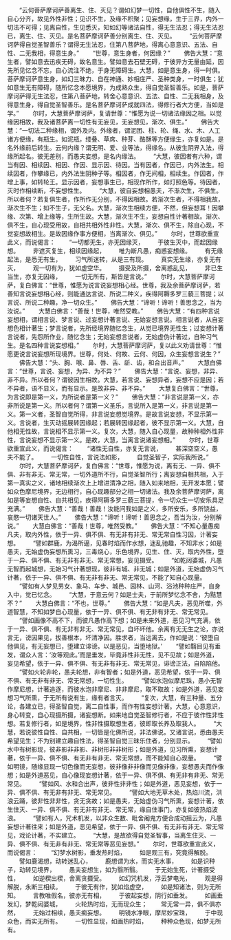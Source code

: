 <!-- { "loadSidebar": true } -->
　　“云何菩萨摩诃萨善离生、住、灭见？谓如幻梦一切性，自他俱性不生，随入自心分齐，故见外性非性；见识不生，及缘不积聚；见妄想缘，生于三界，内外一切法不可得；见离自性，生见悉灭，知如幻等诸法自性，得无生法忍；得无生法忍已，离生、住、灭见。是名菩萨摩诃萨善分别离生、住、灭见。
　　“云何菩萨摩诃萨得自觉圣智善乐？谓得无生法忍，住第八菩萨地，得离心意意识、五法、自性、二无我相，得意生身。”
　　“世尊，意生身者，何因缘？”
　　佛告大慧：“意生者，譬如意去迅疾无碍，故名意生。譬如意去石壁无碍，于彼异方无量由延，因先所见忆念不忘，自心流注不绝，于身无障碍生。大慧，如是意生身，得一时俱。菩萨摩诃萨意生身，如幻三昧力、自在神通、妙相庄严、圣种类身，一时俱生；犹如意生无有障碍，随所忆念本愿境界，为成熟众生，得自觉圣智善乐。如是，菩萨摩诃萨得无生法忍，住第八菩萨地，转舍心意意识、五法、自性、二无我相身，及得意生身，得自觉圣智善乐。是名菩萨摩诃萨成就四法，得修行者大方便，当如是学。”
　　尔时，大慧菩萨摩诃萨，复请世尊：“惟愿为说一切诸法缘因之相。以觉缘因相故，我及诸菩萨离一切性有无妄见，无妄想见，渐次、俱生。”
　　佛告大慧：“一切法二种缘相，谓外及内。外缘者，谓泥团、柱、轮、绳、水、木、人工诸方便缘，有瓶生。如泥瓶，缕叠、草席、种芽、酪酥等方便缘生，亦复如是。是名外缘前后转生。云何内缘？谓无明、爱、业等法，得缘名。从彼生阴界入法，得缘所起名。彼无差别，而愚夫妄想，是名内缘法。
　　“大慧，彼因者有六种，谓当有因、相续因、相因、作因、显示因、待因。当有因者，作因已，内外法生。相续因者，作攀缘已，内外法生阴种子等。相因者，作无间相，相续生。作因者，作增上事，如转轮王。显示因者，妄想事生已，相现作所作，如灯照色等。待因者，灭时作相续断，不妄想性生。
　　“大慧，彼自妄想相愚夫，不渐次生，不俱生。所以者何？若复俱生者，作所作无分别，不得因相故。若渐次生者，不得相我故，渐次生不生；如不生子，无父名。大慧，渐次生相续方便，不然，但妄想耳！因攀缘、次第、增上缘等，生所生故。大慧，渐次生不生，妄想自性计著相故。渐次、俱不生，自心现受用故，自相共相外性非性。大慧，渐次、俱不生，除自心现，不觉妄想故相生。是故因缘作事方便相，当离渐次、俱见。”
　　尔时，世尊欲重宣此义，而说偈言：
　　“一切都无生，亦无因缘灭，
　　于彼生灭中，而起因缘想。
　　非遮灭复生，相续因缘起，
　　唯为断凡愚，痴惑妄想缘。
　　有无缘起法，是悉无有生，
　　习气所迷转，从是三有现。
　　真实无生缘，亦复无有灭，
　　观一切有为，犹如虚空华。
　　摄受及所摄，舍离惑乱见，
　　非已生当生，亦复无因缘，
　　一切无所有，斯皆是言说。”
　　尔时，大慧菩萨摩诃萨，复白佛言：“世尊，惟愿为说言说妄想相心经。世尊，我及余菩萨摩诃萨，若善知言说妄想相心经，则能通达言说、所说二种义，疾得阿耨多罗三藐三菩提；以言说、所说二种趣，净一切众生。”
　　佛告大慧：“谛听！谛听！善思念之，当为汝说。”
　　大慧白佛言：“善哉！世尊，唯然受教。”
　　佛告大慧：“有四种言说妄想相，谓相言说、梦言说、过妄想计著言说、无始妄想言说。相言说者，从自妄想色相计著生；梦言说者，先所经境界随忆念生，从觉已境界无性生；过妄想计著言说者，先怨所作业，随忆念生；无始妄想言说者，无始虚伪计著过，自种习气生。是名四种言说妄想相。”
　　尔时，大慧菩萨摩诃萨，复以此义劝请世尊：“惟愿更说言说妄想所现境界。世尊，何处、何故、云何、何因，众生妄想言说生？”
　　佛告大慧：“头、胸、喉、鼻、唇、舌、龂、齿，和合出音声。”
　　大慧白佛言：“世尊，言说、妄想，为异、为不异？”
　　佛告大慧：“言说、妄想，非异、非不异。所以者何？谓彼因生相故。大慧，若言说、妄想异者，妄想不应是因；若不异者，语不显义，而有显示。是故非异、非不异。”
　　大慧复白佛言：“世尊，为言说即是第一义，为所说者是第一义？”
　　佛告大慧：“非言说是第一义，亦非所说是第一义。所以者何？谓第一义圣乐，言说所入是第一义，非言说是第一义。第一义者，圣智自觉所得，非言说妄想觉境界。是故言说妄想，不显示第一义。言说者，生灭动摇展转因缘起；若展转因缘起者，彼不显示第一义。大慧，自他相无性故，言说相不显示第一义。复次，大慧，随入自心现量，故种种相外性非性，言说妄想不显示第一义。是故，大慧，当离言说诸妄想相。”
　　尔时，世尊欲重宣此义，而说偈言：
　　“诸性无自性，亦复无言说，
　　甚深空空义，愚夫不能了。
　　一切性自性，言说法如影，
　　自觉圣智子，实际我所说。”
　　尔时，大慧菩萨摩诃萨，复白佛言：“世尊，惟愿为说，离有无、一异、俱不俱、非有非无、常无常，一切外道所不行，自觉圣智所行；离妄想自相共相，入于第一真实之义，诸地相续渐次上上增进清净之相，随入如来地相，无开发本愿；譬如众色摩尼境界，无边相行，自心现趣部分之相一切诸法。我及余菩萨摩诃萨，离如是等妄想自性、自共相见，疾得阿耨多罗三藐三菩提，令一切众生一切安乐具足充满。”
　　佛告大慧：“善哉！善哉！汝能问我如是之义，多所安乐，多所饶益，哀愍一切诸天世人。”
　　佛告大慧：“谛听！谛听！善思念之，吾当为汝，分别解说。”
　　大慧白佛言：“善哉！世尊，唯然受教。”
　　佛告大慧：“不知心量愚痴凡夫，取内外性，依于一异、俱不俱、有无非有非无、常无常自性习因，计著妄想。
　　“譬如群鹿，为渴所逼，见春时焰而作水想，迷乱驰趣，不知非水；如是愚夫，无始虚伪妄想所熏习，三毒烧心，乐色境界，见生、住、灭，取内外性，堕于一异、俱不俱、有无非有非无、常无常想，妄见摄受。
　　“如乾闼婆城，凡愚无智而起城想，无始习气计著想现，彼非有城、非无城；如是外道，无始虚伪习气计著，依于一异、俱不俱、有无非有非无、常无常见，不能了知自心现量。
　　“譬如有人梦见男女、象马、车步、城邑、园林、山河、浴池种种庄严，自身入中，觉已忆念。
　　“大慧，于意云何？如是士夫，于前所梦忆念不舍，为黠慧不？”
　　大慧白佛言：“不也，世尊。”
　　佛告大慧：“如是凡夫，恶见所噬，外道智慧，不知如梦自心现量，依于一异、俱不俱、有无非有非无、常无常见。
　　“譬如画像不高不下，而彼凡愚作高下想；如是未来外道，恶见习气充满，依于一异、俱不俱、有无非有非无、常无常见，自坏坏他。余离有无无生之论，亦说言无，谤因果见，拔善根本，坏清净因。胜求者，当远离去，作如是说：‘彼堕自他俱见，有无妄想已，堕建立诽谤。以是恶见，当堕地狱。’
　　“譬如翳目见有垂发，谓众人言：‘汝等观此。’而是垂发，毕竟非性非无性，见不见故；如是外道，妄见希望，依于一异、俱不俱、有无非有非无、常无常见，诽谤正法，自陷陷他。
　　“譬如火轮非轮，愚夫轮想，非有智者；如是外道，恶见希望，依于一异、俱不俱、有无非有非无、常无常想，一切性生。
　　“譬如水泡似摩尼珠，愚小无智作摩尼想，计著追逐，而彼水泡非摩尼、非非摩尼，取不取故；如是外道，恶见妄想习气所熏，于无所有说有生，缘有者言灭。
　　“复次，大慧，有三种量、五分论，各建立已，得圣智自觉，离二自性事，而作有性妄想计著。大慧，心意意识，身心转变，自心现摄所摄，诸妄想断。如来地自觉圣智修行者，不应于彼作性非性想。若复修行者，如是境界，性非性摄取想生者，彼即取长养及取我人。
　　“大慧，若说彼性自性、自共相，一切皆是化佛所说，非法佛说。又诸言说，悉由愚夫希望见生；不为别建立趣自性法，得圣智自觉三昧乐住者，分别显示。
　　“譬如水中有树影现，彼非影非非影、非树形非非树形；如是外道，见习所熏，妄想计著，依于一异、俱不俱、有无非有非无、常无常想，而不能知自心现量。
　　“譬如明镜，随缘显现一切色像而无妄想，彼非像非非像而见像非像，妄想愚夫而作像想；如是外道恶见，自心像现妄想计著，依于一异、俱不俱、有无非有非无、常无常见。
　　“譬如风、水和合出声，彼非性非非性；如是外道，恶见妄想，依于一异、俱不俱、有无非有非无、常无常见。
　　“譬如大地无草木处，热焰川流，洪浪云踊，彼非性非非性，贪无贪故；如是愚夫，无始虚伪习气所熏，妄想计著，依生住灭、一异、俱不俱、有无非有非无、常无常，缘自住事门，亦复如彼热焰波浪。
　　“譬如有人，咒术机发，以非众生数、毗舍阇鬼方便合成动摇云为，凡愚妄想计著往来；如是外道，恶见希望，依于一异、俱不俱、有无非有非无、常无常见，戏论计著，不实建立。
　　“大慧，是故欲得自觉圣智事，当离生住灭、一异、俱不俱、有无非有非无、常无常等恶见妄想。”
　　尔时，世尊欲重宣此义，而说偈言：
　　“幻梦水树影，垂发热时焰，
　　如是观三有，究竟得解脱。
　　譬如鹿渴想，动转迷乱心，
　　鹿想谓为水，而实无水事，
　　如是识种子，动转见境界，
　　愚夫妄想生，如为翳所翳。
　　于无始生死，计著摄受性，
　　如逆楔出楔，舍离贪摄受。
　　如幻咒机发，浮云梦电光，
　　观是得解脱，永断三相续。
　　于彼无有作，犹如焰虚空，
　　如是知诸法，则为无所知。
　　言教唯假名，彼亦无有相，
　　于彼起妄想，阴行如垂发。
　　如画垂发幻，梦乾闼婆城，
　　火轮热时焰，无而现众生；
　　常无常一异，俱不俱亦然，
　　无始过相续，愚夫痴妄想。
　　明镜水净眼，摩尼妙宝珠，
　　于中现众色，而实无所有。
　　一切性显现，如画热时焰，
　　种种众色现，如梦无所有。
